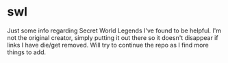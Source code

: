 # swl

Just some info regarding Secret World Legends I've found to be helpful. I'm not the original creator, simply putting it out there so it doesn't disappear if links I have die/get removed. Will try to continue the repo as I find more things to add.
